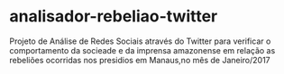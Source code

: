 # analisador-rebeliao-twitter
Projeto  de Análise de Redes Sociais através do Twitter para verificar o comportamento  da socieade e da imprensa amazonense em relação as rebeliões ocorridas nos presidios em Manaus,no mês de Janeiro/2017
